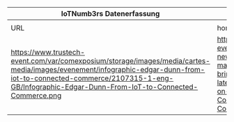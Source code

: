 |IoTNumb3rs Datenerfassung|||||||||||
| ---- | ---- | ---- | ---- | ---- | ---- | ---- | ---- | ---- | ---- | ---- |
||||||||||||
|URL|home_url|filename|device_class|device_count|market_class|market_volume|prognosis_year|publication_year|authorship_class|Dropbox folder|
|https://www.trustech-event.com/var/comexposium/storage/images/media/cartes-media/images/evenement/infographic-edgar-dunn-from-iot-to-connected-commerce/2107315-1-eng-GB/Infographic-Edgar-Dunn-From-IoT-to-Connected-Commerce.png|https://www.trustech-event.com/2018-news/Follow-the-market-Trustech-brings-you-the-latest-news/Focus-on-IoT-to-Connected-Commerce|file12_Infographic-Edgar-Dunn-From-IoT-to-Connected-Commerce.png|Generic Iot|13500000000|||2020|2016||JinlinHolic/20181125-0000|
